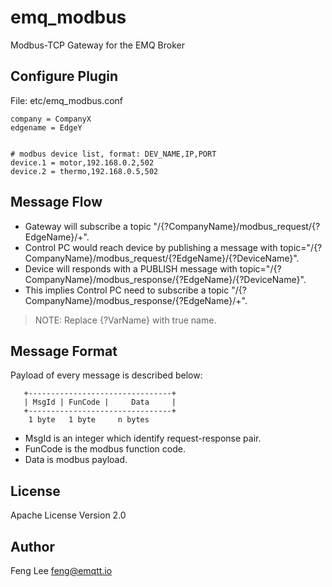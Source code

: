 emq_modbus
===========

Modbus-TCP Gateway for the EMQ Broker

Configure Plugin
----------------

File: etc/emq_modbus.conf
```
company = CompanyX
edgename = EdgeY


# modbus device list, format: DEV_NAME,IP,PORT
device.1 = motor,192.168.0.2,502
device.2 = thermo,192.168.0.5,502
```

Message Flow
----------------

* Gateway will subscribe a topic "/{?CompanyName}/modbus_request/{?EdgeName}/+". 
* Control PC would reach device by publishing a message with topic="/{?CompanyName}/modbus_request/{?EdgeName}/{?DeviceName}".
* Device will responds with a PUBLISH message with topic="/{?CompanyName}/modbus_response/{?EdgeName}/{?DeviceName}". 
* This implies Control PC need to subscribe a topic "/{?CompanyName}/modbus_response/{?EdgeName}/+".
> NOTE: Replace {?VarName} with true name.


Message Format
----------------

Payload of every message is described below:
```
   +--------------------------------+
   | MsgId | FunCode |     Data     |
   +--------------------------------+
    1 byte   1 byte     n bytes
```
* MsgId is an integer which identify request-response pair.
* FunCode is the modbus function code.
* Data is modbus payload.


License
-------

Apache License Version 2.0

Author
------

Feng Lee <feng@emqtt.io>


